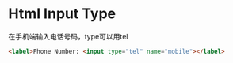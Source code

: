 
# Html Input Type

在手机端输入电话号码，type可以用tel
```html
<label>Phone Number: <input type="tel" name="mobile"></label>
```
